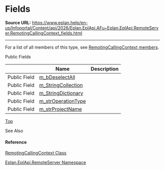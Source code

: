 # Fields

**Source URL:** https://www.eplan.help/en-us/Infoportal/Content/api/2026/Eplan.EplApi.AFu~Eplan.EplApi.RemoteServer.RemotingCallingContext_fields.html

---

For a list of all members of this type, see [RemotingCallingContext members](Eplan.EplApi.AFu~Eplan.EplApi.RemoteServer.RemotingCallingContext_members.html).

Public Fields

|  | Name | Description |
| --- | --- | --- |
| Public Field | [m\_bDeselectAll](Eplan.EplApi.AFu~Eplan.EplApi.RemoteServer.RemotingCallingContext~m_bDeselectAll.html) |  |
| Public Field | [m\_StringCollection](Eplan.EplApi.AFu~Eplan.EplApi.RemoteServer.RemotingCallingContext~m_StringCollection.html) |  |
| Public Field | [m\_StringDictionary](Eplan.EplApi.AFu~Eplan.EplApi.RemoteServer.RemotingCallingContext~m_StringDictionary.html) |  |
| Public Field | [m\_strOperationType](Eplan.EplApi.AFu~Eplan.EplApi.RemoteServer.RemotingCallingContext~m_strOperationType.html) |  |
| Public Field | [m\_strProjectName](Eplan.EplApi.AFu~Eplan.EplApi.RemoteServer.RemotingCallingContext~m_strProjectName.html) |  |

[Top](#top)

See Also

#### Reference

[RemotingCallingContext Class](Eplan.EplApi.AFu~Eplan.EplApi.RemoteServer.RemotingCallingContext.html)
  
[Eplan.EplApi.RemoteServer Namespace](Eplan.EplApi.AFu~Eplan.EplApi.RemoteServer_namespace.html)